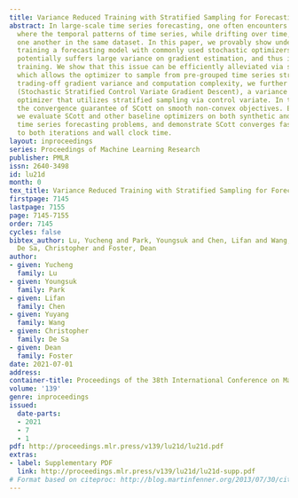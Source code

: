 ```yaml
---
title: Variance Reduced Training with Stratified Sampling for Forecasting Models
abstract: In large-scale time series forecasting, one often encounters the situation
  where the temporal patterns of time series, while drifting over time, differ from
  one another in the same dataset. In this paper, we provably show under such heterogeneity,
  training a forecasting model with commonly used stochastic optimizers (e.g. SGD)
  potentially suffers large variance on gradient estimation, and thus incurs long-time
  training. We show that this issue can be efficiently alleviated via stratification,
  which allows the optimizer to sample from pre-grouped time series strata. For better
  trading-off gradient variance and computation complexity, we further propose SCott
  (Stochastic Stratified Control Variate Gradient Descent), a variance reduced SGD-style
  optimizer that utilizes stratified sampling via control variate. In theory, we provide
  the convergence guarantee of SCott on smooth non-convex objectives. Empirically,
  we evaluate SCott and other baseline optimizers on both synthetic and real-world
  time series forecasting problems, and demonstrate SCott converges faster with respect
  to both iterations and wall clock time.
layout: inproceedings
series: Proceedings of Machine Learning Research
publisher: PMLR
issn: 2640-3498
id: lu21d
month: 0
tex_title: Variance Reduced Training with Stratified Sampling for Forecasting Models
firstpage: 7145
lastpage: 7155
page: 7145-7155
order: 7145
cycles: false
bibtex_author: Lu, Yucheng and Park, Youngsuk and Chen, Lifan and Wang, Yuyang and
  De Sa, Christopher and Foster, Dean
author:
- given: Yucheng
  family: Lu
- given: Youngsuk
  family: Park
- given: Lifan
  family: Chen
- given: Yuyang
  family: Wang
- given: Christopher
  family: De Sa
- given: Dean
  family: Foster
date: 2021-07-01
address:
container-title: Proceedings of the 38th International Conference on Machine Learning
volume: '139'
genre: inproceedings
issued:
  date-parts:
  - 2021
  - 7
  - 1
pdf: http://proceedings.mlr.press/v139/lu21d/lu21d.pdf
extras:
- label: Supplementary PDF
  link: http://proceedings.mlr.press/v139/lu21d/lu21d-supp.pdf
# Format based on citeproc: http://blog.martinfenner.org/2013/07/30/citeproc-yaml-for-bibliographies/
---
```

